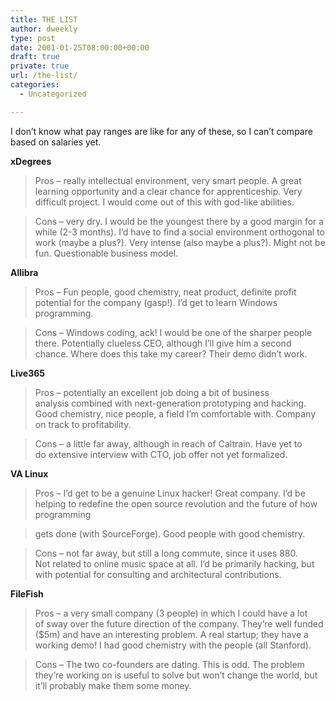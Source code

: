 ```yaml
---
title: THE LIST
author: dweekly
type: post
date: 2001-01-25T08:00:00+00:00
draft: true
private: true
url: /the-list/
categories:
  - Uncategorized

---
```

I don&#8217;t know what pay ranges are like for any of these, so I can&#8217;t compare based on salaries yet.

**xDegrees**

> Pros &#8211; really intellectual environment, very smart people. A great learning opportunity and a clear chance for apprenticeship. Very difficult project. I would come out of this with god-like abilities.
  
> Cons &#8211; very dry. I would be the youngest there by a good margin for a while (2-3 months). I&#8217;d have to find a social environment orthogonal to work (maybe a plus?). Very intense (also maybe a plus?). Might not be fun. Questionable business model.

**Allibra**

> Pros &#8211; Fun people, good chemistry, neat product, definite profit potential for the company (gasp!). I&#8217;d get to learn Windows programming.
  
> Cons &#8211; Windows coding, ack! I would be one of the sharper people there. Potentially clueless CEO, although I&#8217;ll give him a second chance. Where does this take my career? Their demo didn&#8217;t work.

**Live365**

> Pros &#8211; potentially an excellent job doing a bit of business analysis combined with next-generation prototyping and hacking. Good chemistry, nice people, a field I&#8217;m comfortable with. Company on track to profitability.
  
> Cons &#8211; a little far away, although in reach of Caltrain. Have yet to do extensive interview with CTO, job offer not yet formalized.

**VA Linux**

> Pros &#8211; I&#8217;d get to be a genuine Linux hacker! Great company. I&#8217;d be helping to redefine the open source revolution and the future of how programming
  
> gets done (with SourceForge). Good people with good chemistry.
  
> Cons &#8211; not far away, but still a long commute, since it uses 880. Not related to online music space at all. I&#8217;d be primarily hacking, but with potential for consulting and architectural contributions.

**FileFish**

> Pros &#8211; a very small company (3 people) in which I could have a lot of sway over the future direction of the company. They&#8217;re well funded ($5m) and have an interesting problem. A real startup; they have a working demo! I had good chemistry with the people (all Stanford).
  
> Cons &#8211; The two co-founders are dating. This is odd. The problem they&#8217;re working on is useful to solve but won&#8217;t change the world, but it&#8217;ll probably make them some money.